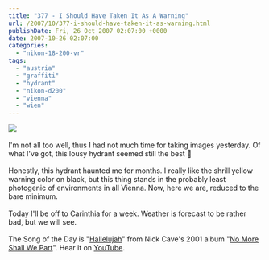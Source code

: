 ```yaml
---
title: "377 - I Should Have Taken It As A Warning"
url: /2007/10/377-i-should-have-taken-it-as-warning.html
publishDate: Fri, 26 Oct 2007 02:07:00 +0000
date: 2007-10-26 02:07:00
categories: 
  - "nikon-18-200-vr"
tags: 
  - "austria"
  - "graffiti"
  - "hydrant"
  - "nikon-d200"
  - "vienna"
  - "wien"
---
```

<a href="https://d25zfm9zpd7gm5.cloudfront.net/1200x1200/2007/20071025_150443_nx_ps.jpg" target="_blank"><img src="https://d25zfm9zpd7gm5.cloudfront.net/0600x0600/2007/20071025_150443_nx_ps.jpg"/></a><br/><br/>I'm not all too well, thus I had not much time for taking images yesterday. Of what I've got, this lousy hydrant seemed still the best 🙂<br/><br/>Honestly, this hydrant haunted me for months. I really like the shrill yellow warning color on black, but this thing stands in the probably least photogenic of environments in all Vienna. Now, here we are, reduced to the bare minimum.<br/><br/>Today I'll be off to Carinthia for a week. Weather is forecast to be rather bad, but we will see.<br/><br/>The Song of the Day is "<a href="http://www.seeklyrics.com/lyrics/Nick-Cave/Hallelujah.html" target="_blank">Hallelujah</a>" from Nick Cave's 2001 album "<a href="http://www.amazon.com/No-More-Shall-We-Part/dp/B00005AU5E" target="_blank">No More Shall We Part</a>". Hear it on <a href="http://www.youtube.com/watch?v=RbZ9HUsgpbE" target="_blank">YouTube</a>.
